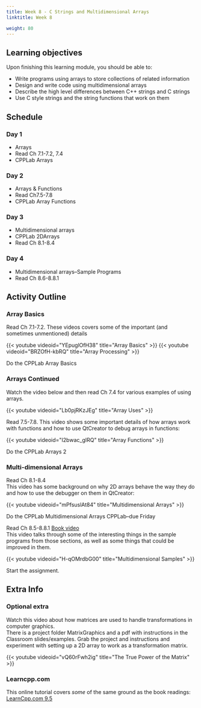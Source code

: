 ```yaml
---
title: Week 8 - C Strings and Multidimensional Arrays
linktitle: Week 8

weight: 80
---
```


## Learning objectives

Upon finishing this learning module, you should be able to:


* Write programs using arrays to store collections of related information
* Design and write code using multidimensional arrays
* Describe the high level differences between C++ strings and C strings
* Use C style strings and the string functions that work on them



## Schedule

### Day 1

* Arrays
* Read Ch 7.1-7.2, 7.4
* CPPLab Arrays

### Day 2

* Arrays & Functions
* Read Ch7.5-7.8
* CPPLab Array Functions

### Day 3

* Multidimensional arrays
* CPPLab 2DArrays
* Read Ch 8.1-8.4

### Day 4

* Multidimensional arrays–Sample Programs
* Read Ch 8.6-8.8.1


## Activity Outline


### Array Basics

Read Ch 7.1-7.2. These videos covers some of the important (and
sometimes unmentioned) details  

{{< youtube videoid="YEpuglOfH38" title="Array Basics" >}}
{{< youtube videoid="BRZOfH-kbRQ" title="Array Processing" >}}

Do the CPPLab Array Basics


### Arrays Continued

Watch the video below and then read Ch 7.4 for various examples of
using arrays.  

{{< youtube videoid="Lb0pjRKzJEg" title="Array Uses" >}}

Read 7.5-7.8. This video shows some important details of how arrays
work with functions and how to use QtCreator to debug arrays in
functions:  

{{< youtube videoid="I2bwac_gIRQ" title="Array Functions" >}}

Do the CPPLab Arrays 2

### Multi-dimensional Arrays

Read Ch 8.1-8.4  
This video has some background on why 2D arrays behave the way they
do and how to use the debugger on them in QtCreator:  

{{< youtube videoid="mPfsuslAt84" title="Multidimensional Arrays" >}}

Do the CPPLab Multidimensional Arrays CPPLab–due Friday

Read Ch 8.5-8.8.1 [Book video](http://wps.pearsoned.com/ecs_liang_itp_cpp3/235/60225/15417765.cw/index.html)  
This video talks through some of the interesting things in the
sample programs from those sections, as well as some things that
could be improved in them.  

{{< youtube videoid="H-qOMrdbG00" title="Multidimensional Samples" >}}

Start the assignment.


## Extra Info

### Optional extra

Watch this video about how matrices are used to handle transformations in computer graphics.  
There is a project folder MatrixGraphics and a pdf with instructions
in the Classroom slides/examples. Grab the project and
instructions and experiment with setting up a 2D array to work as a transformation matrix.

{{< youtube videoid="vQ60rFwh2ig" title="The True Power of the Matrix" >}}

### Learncpp.com

This online tutorial covers *some* of the same ground as the book
readings:  
[LearnCpp.com 9.5](http://www.learncpp.com/)  
